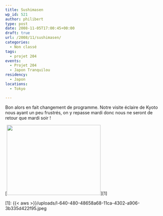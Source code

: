 ```yaml
---
title: Sushimasen
wp_id: 521
author: philibert
type: post
date: 2008-11-05T17:00:45+00:00
draft: true
url: /2008/11/sushimasen/
categories:
  - Non classé
tags:
  - projet 204
events:
  - Projet 204
  - Japon Tranquilou
residency:
  - Japon
locations:
  - Tokyo

---
```

Bon alors en fait changement de programme. Notre visite éclaire de Kyoto nous ayant un peu frustrés, on y repasse mardi donc nous ne seront de retour que mardi soir !

[<img class="alignnone size-full wp-image-364" src="{{< aws >}}/uploads/l-640-480-48658a68-11ca-4302-a906-3b335d422f95.jpeg" alt="" width="300" height="225" />][1]

 [1]: {{< aws >}}/uploads/l-640-480-48658a68-11ca-4302-a906-3b335d422f95.jpeg